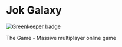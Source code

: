 Jok Galaxy
==========

[![Greenkeeper badge](https://badges.greenkeeper.io/jokio/jok-galaxy.svg)](https://greenkeeper.io/)

The Game - Massive multiplayer online game
